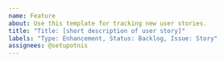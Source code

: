```yaml
---
name: Feature
about: Use this template for tracking new user stories.
title: "Title: [short description of user story]"
labels: "Type: Enhancement, Status: Backlog, Issue: Story"
assignees: @setupotnis
---
```

